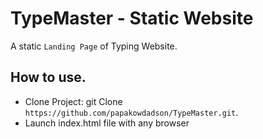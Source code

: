 # TypeMaster - Static Website

A static `Landing Page` of Typing Website.


## How to use.

- Clone Project: git Clone `https://github.com/papakowdadson/TypeMaster.git`.
- Launch index.html file with any browser

